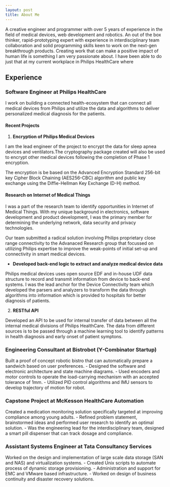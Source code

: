 ```yaml
---
layout: post
title: About Me
---
```

<p> A creative engineer and programmer with over 5 years of experience in the field of medical devices, web development and robotics. An out of the box thinker, rapid-prototyping expert with experience in interdisciplinary team collaboration and solid programming skills keen to work on the next-gen breakthrough products.
Creating work that can make a positive impact of human life is something I am very passionate about. I have been able to do just that at my current workplace in Philips HealthCare where 
</p>

## Experience

### Software Engineer at Philips HealthCare
<p>
I work on building a connected health-ecosystem that can connect all medical devices from Philips and utilize the data and algorithms to deliver personalized medical diagnosis for the patients.
</p>

#### Recent Projects

1. <strong> Encryption of Philips Medical Devices </strong>
<div class="ProjectContent">
 I am the lead engineer of the project to encrypt the data for sleep apnea devices and ventilators.The cryptography package created will also be used to encrypt other medical devices following the completion of Phase 1 encryption.
</p>
<p>
The encryption is be based on the Advanced Encryption Standard 256-bit key Cipher Block Chaining (AES256-CBC) algorithm and public key exchange using the Diffie-Hellman Key Exchange (D-H) method.
</div>

#### Research on Internet of Medical Things
<div class="ProjectContent">
I was a part of the research team to identify opportunities in Internet of Medical Things. With my unique background in electronics, software development and product development, I was the primary member for determining the underlying network, data security and privacy technologies.
</p>
<p>
Our team submitted a radical solution involving Philips proprietary close range connectivity to the Advanaced Research group that focussed on utilizing Philips expertise to improve the weak-points of initial set-up and connectivity in smart medical devices.
</div>

- **Developed back-end logic to extract and analyze medical device data**
<div class="ProjectContent">
Philips medical devices uses open source EDF and in-house UDF data structure to record and transmit information from device to back-end systems. I was the lead anchor for the Device Connectivity team which developed the parsers and analyzers to transform the data through algorithms into information which is provided to hospitals for better diagnosis of patients.
</div>

2. **RESTful API**
<div class="ProjectContent">
Developed an API to be used for internal transfer of data between all the internal medical divisions of Philips HealthCare. The data from different sources is to be passed through a machine learning tool to identify patterns in health diagnosis and early onset of patient symptons.
</div>

### Engineering Consultant at Bistrobot (Y-Combinator Startup)
<div class="ProjectContent">
Built a proof of concept robotic bistro that can automatically prepare a sandwich based on user preferences.
- Designed the software and electronic architecture and state machine diagrams.
-	Used encoders and motor controls to operate the load-carrying mechanism with an accepted tolerance of 1mm.
-	Utilized PID control algorithms and IMU sensors to develop trajectory of motion for robot.
</div>

### Capstone Project at McKesson HealthCare Automation
<div class="ProjectContent">
Created a medication monitoring solution specifically targeted at improving compliance among young adults.
- Refined problem statement, brainstormed ideas and performed user research to identify an optimal solution.
- Was the engineering lead for the interdisciplinary team, designed a smart pill dispenser that can track dosage and compliance.
</div>

### Assistant Systems Engineer at Tata Consultancy Services
<div class="ProjectContent">
Worked on the design and implementation of large scale data storage (SAN and NAS) and virtualization systems.
-	Created Unix scripts to automate process of dynamic storage provisioning.
-	Administration and support for EMC and VMware based infrastructure.
-	Worked on design of business continuity and disaster recovery solutions.
</div>

